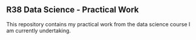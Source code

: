 ## R38 Data Science - Practical Work

This repository contains my practical work from the data science course I am currently undertaking. 
